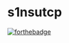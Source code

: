 # s1nsutcp
[![forthebadge](http://forthebadge.com/images/badges/built-with-love.svg)](https://github.com/shakib1729)

